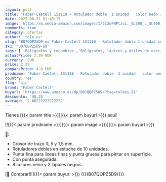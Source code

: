 ```yaml
---
layout: post
title: 'Faber-Castell 151110 - Rotulador doble  1 unidad   color neón 10er Etui neon'
date: 2025-08-31 01:40:17
image: 'https://m.media-amazon.com/images/I/512wFNPtzcL._SL500_._SL400_.jpg'
comments: true
category: ofertas
author: 'tole.es'
slug: 'B07QQPZ5D9-es Faber-Castell 151110 - Rotulador doble 1 unidad color neón...'
sku: 'B07QQPZ5D9-es'
tags: [ 'Bolígrafos y recambios','Bolígrafos, lápices y útiles de escritura','Oficina y papelería','Rotuladores de punta fina','faber-castell','rotulador','🇪🇸', ]
actualPrice: 2.39 EUR
currency: EUR
price: 2.39
comparePrice: 4.0 EUR
prodname: 'Faber-Castell 151110 - Rotulador doble  1 unidad   color neón 10er Etui neon'
country: 'es'
flag: '🇪🇸'
brand: 'Faber-Castell'
buyurl: 'https://www.amazon.es/dp/B07QQPZ5D9/?tag=tolees-21'
descuento: '40.25'
average: '2.60222222222222'
---
```


Tienes [{{< param title >}}]({{< param buyurl >}}) aqui!

[![{{< param prodname >}}]({{< param image >}})]({{< param buyurl >}})

🔎:

- Grosor de trazo 0, 5 y 1,5 mm.
- Rotuladores dobles en estuche de 10 unidades.
- Punta fina para líneas finas y punta gruesa para pintar en superficie.
- Con punta asegurada.
- 8 colores neón y 2 lápices negros.

[🛒 Comprar!!!]({{< param buyurl >}})
{{<world>}}B07QQPZ5D9{{</world>}}
